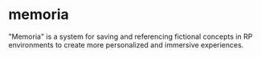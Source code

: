 # memoria
"Memoria" is a system for saving and referencing fictional concepts in RP environments to create more personalized and immersive experiences.
